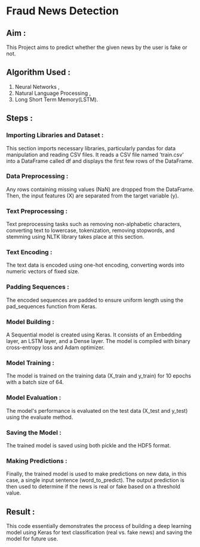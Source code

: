 #                           Fraud News Detection

## Aim : 
This Project aims to predict whether the given news by the user is fake or not.

    
## Algorithm Used : 
1. Neural Networks , 
2. Natural Language Processing , 
3. Long Short Term Memory(LSTM).


## Steps :
### Importing Libraries and Dataset :
This section imports necessary libraries, particularly pandas for data manipulation and reading CSV files. It reads a CSV file named 'train.csv' into a DataFrame called df and displays the first few rows of the DataFrame.

### Data Preprocessing :
Any rows containing missing values (NaN) are dropped from the DataFrame. Then, the input features (X) are separated from the target variable (y).

### Text Preprocessing :
Text preprocessing tasks such as removing non-alphabetic characters, converting text to lowercase, tokenization, removing stopwords, and stemming using NLTK library takes place at this section.

### Text Encoding : 
The text data is encoded using one-hot encoding, converting words into numeric vectors of fixed size.

### Padding Sequences :
The encoded sequences are padded to ensure uniform length using the pad_sequences function from Keras.

### Model Building :
A Sequential model is created using Keras. It consists of an Embedding layer, an LSTM layer, and a Dense layer. The model is compiled with binary cross-entropy loss and Adam optimizer.

### Model Training : 
The model is trained on the training data (X_train and y_train) for 10 epochs with a batch size of 64.

### Model Evaluation :
The model's performance is evaluated on the test data (X_test and y_test) using the evaluate method.

### Saving the Model :
The trained model is saved using both pickle and the HDF5 format.

### Making Predictions :
Finally, the trained model is used to make predictions on new data, in this case, a single input sentence (word_to_predict). The output prediction is then used to determine if the news is real or fake based on a threshold value.

## Result :
This code essentially demonstrates the process of building a deep learning model using Keras for text classification (real vs. fake news) and saving the model for future use.
